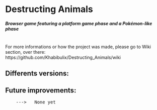 # Destructing Animals
<h5>Browser game featuring a platform game phase and a Pokémon-like phase</h5><br>
For more informations or how the project was made, please go to Wiki section, over there: <br> https://github.com/Khabibulix/Destructing_Animals/wiki

<h2> Differents versions:</h2>

<h2> Future improvements:</h2>
    <pre>
    --->   None yet

